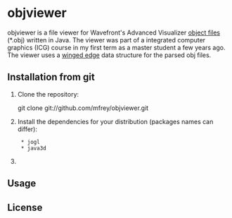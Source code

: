 objviewer
=========
objviewer is a file viewer for Wavefront's Advanced Visualizer [object files][1] (*.obj) written in Java. 
The viewer was part of a integrated computer graphics (ICG) course in my first term as a master student a
few years ago. The viewer uses a [winged edge][2] data structure for the parsed obj files.


Installation from git
---------------------
1. Clone the repository:

  	git clone git://github.com/mfrey/objviewer.git

2. Install the dependencies for your distribution (packages names can differ):

		* jogl
		* java3d

3. 

Usage
-----




License
-------


[1]:http://paulbourke.net/dataformats/obj/
[2]:http://en.wikipedia.org/wiki/Winged_edge
